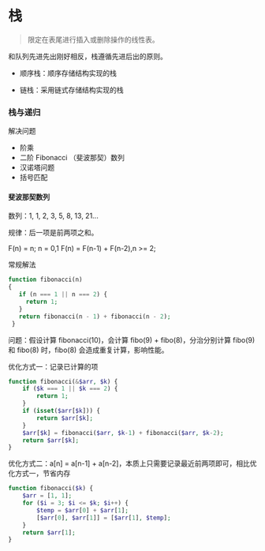 # 栈

> 限定在表尾进行插入或删除操作的线性表。

和队列先进先出刚好相反，栈遵循先进后出的原则。



- 顺序栈：顺序存储结构实现的栈

- 链栈：采用链式存储结构实现的栈



### 栈与递归



解决问题

- 阶乘
- 二阶 Fibonacci （斐波那契）数列
- 汉诺塔问题
- 括号匹配



#### 斐波那契数列

数列：1, 1, 2, 3, 5, 8, 13, 21... 

规律：后一项是前两项之和。

F(n) = n; n = 0,1
F(n) = F(n-1) + F(n-2),n >= 2;

常规解法

```php
function fibonacci(n)
{
   if (n === 1 || n === 2) {
     return 1;
   }
   return fibonacci(n - 1) + fibonacci(n - 2);
 }
```

问题：假设计算 fibonacci(10)，会计算 fibo(9) + fibo(8)，分治分别计算 fibo(9) 和 fibo(8) 时，fibo(8) 会造成重复计算，影响性能。

优化方式一：记录已计算的项

```php
function fibonacci(&$arr, $k) {
    if ($k === 1 || $k === 2) {
        return 1;
    }
    if (isset($arr[$k])) {
        return $arr[$k];
    }
    $arr[$k] = fibonacci($arr, $k-1) + fibonacci($arr, $k-2);
    return $arr[$k];
}
```



优化方式二：a[n] = a[n-1] + a[n-2]，本质上只需要记录最近前两项即可，相比优化方式一，节省内存

```php
function fibonacci($k) {
    $arr = [1, 1];
    for ($i = 3; $i <= $k; $i++) {
        $temp = $arr[0] + $arr[1];
        [$arr[0], $arr[1]] = [$arr[1], $temp];
    }
    return $arr[1];
}
```

